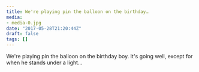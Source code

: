 ```yaml
---
title: We're playing pin the balloon on the birthday…
media:
- media-0.jpg
date: "2017-05-28T21:20:44Z"
draft: false
tags: []
---
```

We're playing pin the balloon on the birthday boy. It's going well, except for when he stands under a light…
